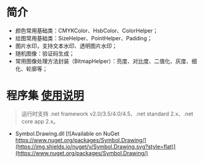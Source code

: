# 简介
* 颜色常用基础类：CMYKColor、HsbColor、ColorHelper；
* 绘图常用基础类：SizeHelper、PointHelper、Padding；
* 图片水印，支持文本水印、透明图片水印；
* 随机图像：验证码生成；
* 常用图像处理方法封装（BitmapHelper）：亮度、对比度、二值化、灰度、细化、轮廓等；


# 程序集    [使用说明](https://github.com/symbolspace/Symbol.Drawing/wiki/Home)
> 运行时支持 .net framework v2.0/3.5/4.0/4.5、.net standard 2.x、.net core app 2.x。

* Symbol.Drawing.dll [![Available on NuGet https://www.nuget.org/packages/Symbol.Drawing/](https://img.shields.io/nuget/v/Symbol.Drawing.svg?style=flat)](https://www.nuget.org/packages/Symbol.Drawing/) 
